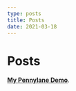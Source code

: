 ```yaml
---
type: posts
title: Posts
date: 2021-03-18
---
```


# Posts

[**My Pennylane Demo**](https://qml-build-previews.pennylane.ai/pull_request_build_preview/1154/qml/demos/tutorial_post-variational_quantum_neural_networks/).